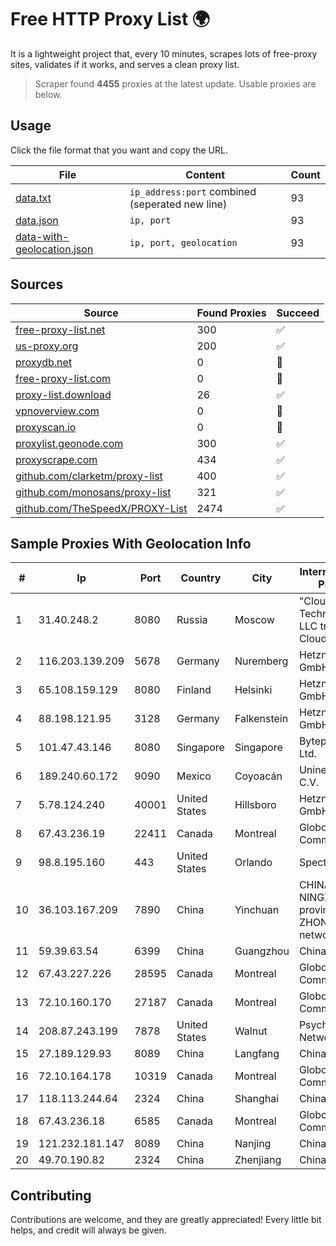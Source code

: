 
# Free HTTP Proxy List 🌍

It is a lightweight project that, every 10 minutes, scrapes lots of free-proxy sites, validates if it works, and serves a clean proxy list.


> Scraper found **4455** proxies at the latest update. Usable proxies are below.

## Usage

Click the file format that you want and copy the URL.


|File|Content|Count|
|----|-------|-----|
|[data.txt](https://raw.githubusercontent.com/themiralay/Proxy-List-World/master/data.txt)|`ip_address:port` combined (seperated new line)|93|
|[data.json](https://raw.githubusercontent.com/themiralay/Proxy-List-World/master/data.json)|`ip, port`|93|
|[data-with-geolocation.json](https://raw.githubusercontent.com/themiralay/Proxy-List-World/master/data-with-geolocation.json)|`ip, port, geolocation`|93|

## Sources

|Source|Found Proxies|Succeed|
|------|-------------|-------|
|[free-proxy-list.net](https://free-proxy-list.net)|300|✅|
|[us-proxy.org](https://www.us-proxy.org)|200|✅|
|[proxydb.net](http://proxydb.net)|0|🚫|
|[free-proxy-list.com](https://free-proxy-list.com/?page=&port=&type%5B%5D=http&type%5B%5D=https&up_time=0&search=Search)|0|🚫|
|[proxy-list.download](https://www.proxy-list.download/HTTP)|26|✅|
|[vpnoverview.com](https://vpnoverview.com/privacy/anonymous-browsing/free-proxy-servers)|0|🚫|
|[proxyscan.io](https://www.proxyscan.io)|0|🚫|
|[proxylist.geonode.com](https://proxylist.geonode.com/api/proxy-list?limit=300&page=1&sort_by=lastChecked&sort_type=desc&protocols=http,https)|300|✅|
|[proxyscrape.com](https://api.proxyscrape.com/v2/?request=displayproxies&protocol=http&timeout=10000&country=all&ssl=all&anonymity=all)|434|✅|
|[github.com/clarketm/proxy-list](https://raw.githubusercontent.com/clarketm/proxy-list/master/proxy-list-raw.txt)|400|✅|
|[github.com/monosans/proxy-list](https://raw.githubusercontent.com/monosans/proxy-list/main/proxies/http.txt)|321|✅|
|[github.com/TheSpeedX/PROXY-List](https://raw.githubusercontent.com/TheSpeedX/PROXY-List/master/http.txt)|2474|✅|


## Sample Proxies With Geolocation Info

|#|Ip|Port|Country|City|Internet Service Provider|
|-|--|----|-------|----|-------------------------|
|1|31.40.248.2|8080|Russia|Moscow|"Cloud Technologies" LLC trading as Cloud.ru|
|2|116.203.139.209|5678|Germany|Nuremberg|Hetzner Online GmbH|
|3|65.108.159.129|8080|Finland|Helsinki|Hetzner Online GmbH|
|4|88.198.121.95|3128|Germany|Falkenstein|Hetzner Online GmbH|
|5|101.47.43.146|8080|Singapore|Singapore|Byteplus Pte. Ltd.|
|6|189.240.60.172|9090|Mexico|Coyoacán|Uninet S.A. de C.V.|
|7|5.78.124.240|40001|United States|Hillsboro|Hetzner Online GmbH|
|8|67.43.236.19|22411|Canada|Montreal|GloboTech Communications|
|9|98.8.195.160|443|United States|Orlando|Spectrum|
|10|36.103.167.209|7890|China|Yinchuan|CHINANET NINGXIA province ZHONGWEI IDC network|
|11|59.39.63.54|6399|China|Guangzhou|Chinanet|
|12|67.43.227.226|28595|Canada|Montreal|GloboTech Communications|
|13|72.10.160.170|27187|Canada|Montreal|GloboTech Communications|
|14|208.87.243.199|7878|United States|Walnut|Psychz Networks|
|15|27.189.129.93|8089|China|Langfang|Chinanet|
|16|72.10.164.178|10319|Canada|Montreal|GloboTech Communications|
|17|118.113.244.64|2324|China|Shanghai|Chinanet|
|18|67.43.236.18|6585|Canada|Montreal|GloboTech Communications|
|19|121.232.181.147|8089|China|Nanjing|Chinanet|
|20|49.70.190.82|2324|China|Zhenjiang|Chinanet|



## Contributing

Contributions are welcome, and they are greatly appreciated! Every
little bit helps, and credit will always be given.

